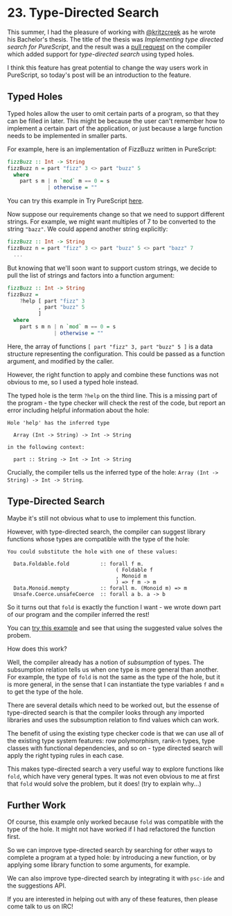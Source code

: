 # 23. Type-Directed Search

This summer, I had the pleasure of working with [@kritzcreek](https://github.com/kRITZCREEK/) as he wrote his Bachelor's thesis. The title of the thesis was _Implementing type directed search for PureScript_, and the result was a [pull request](https://github.com/purescript/purescript/pull/2352) on the compiler which added support for _type-directed search_ using typed holes.

I think this feature has great potential to change the way users work in PureScript, so today's post will be an introduction to the feature.

## Typed Holes

Typed holes allow the user to omit certain parts of a program, so that they can be filled in later. This might be because the user can't remember how to implement a certain part of the application, or just because a large function needs to be implemented in smaller parts.

For example, here is an implementation of FizzBuzz written in PureScript:

```purescript
fizzBuzz :: Int -> String
fizzBuzz n = part "fizz" 3 <> part "buzz" 5
  where
    part s m | n `mod` m == 0 = s
             | otherwise = ""
```

You can try this example in Try PureScript [here](http://try.purescript.org/?gist=9df08b8ee1b3eb0903ca544d03f80066&backend=core).

Now suppose our requirements change so that we need to support different strings. For example, we might want multiples of 7 to be converted to the string `"bazz"`. We could append another string explicitly:

```purescript
fizzBuzz :: Int -> String
fizzBuzz n = part "fizz" 3 <> part "buzz" 5 <> part "bazz" 7
  ...
```

But knowing that we'll soon want to support custom strings, we decide to pull the list of strings and factors into a function argument:

```purescript
fizzBuzz :: Int -> String
fizzBuzz = 
    ?help [ part "fizz" 3
          , part "buzz" 5
          ] 
  where
    part s m n | n `mod` m == 0 = s
               | otherwise = ""
```

Here, the array of functions `[ part "fizz" 3, part "buzz" 5 ]` is a data structure representing the configuration. This could be passed as a function argument, and modified by the caller.

However, the right function to apply and combine these functions was not obvious to me, so I used a typed hole instead.

The typed hole is the term `?help` on the third line. This is a missing part of the program - the type checker will check the rest of the code, but report an error including helpful information about the hole:

```text
Hole 'help' has the inferred type

  Array (Int -> String) -> Int -> String

in the following context:

  part :: String -> Int -> Int -> String
```

Crucially, the compiler tells us the inferred type of the hole: `Array (Int -> String) -> Int -> String`.

## Type-Directed Search

Maybe it's still not obvious what to use to implement this function.

However, with type-directed search, the compiler can suggest library functions whose types are compatible with the type of the hole:

```text
You could substitute the hole with one of these values:

  Data.Foldable.fold          :: forall f m.
                                   ( Foldable f
                                   , Monoid m
                                   ) => f m -> m
  Data.Monoid.mempty          :: forall m. (Monoid m) => m
  Unsafe.Coerce.unsafeCoerce  :: forall a b. a -> b
```

So it turns out that `fold` is exactly the function I want - we wrote down part of our program and the compiler inferred the rest!

You can [try this example](http://try.purescript.org/?gist=efe9fb6ef3652421488611c83de349a5&backend=core) and see that using the suggested value solves the probem.

How does this work?

Well, the compiler already has a notion of _subsumption_ of types. The subsumption relation tells us when one type is more general than another. For example, the type of `fold` is not the same as the type of the hole, but it is more general, in the sense that I can instantiate the type variables `f` and `m` to get the type of the hole.

There are several details which need to be worked out, but the essense of type-directed search is that the compiler looks through any imported libraries and uses the subsumption relation to find values which can work.

The benefit of using the existing type checker code is that we can use all of the existing type system features: row polymorphism, rank-n types, type classes with functional dependencies, and so on - type directed search will apply the right typing rules in each case.

This makes type-directed search a very useful way to explore functions like `fold`, which have very general types. It was not even obvious to me at first that `fold` would solve the problem, but it does! (try to explain why...)

## Further Work

Of course, this example only worked because `fold` was compatible with the type of the hole. It might not have worked if I had refactored the function first.

So we can improve type-directed search by searching for other ways to complete a program at a typed hole: by introducing a new function, or by applying some library function to some arguments, for example.

We can also improve type-directed search by integrating it with `psc-ide` and the suggestions API.

If you are interested in helping out with any of these features, then please come talk to us on IRC!
